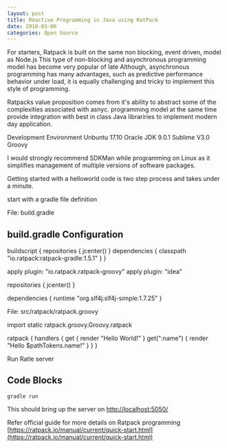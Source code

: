 ```yaml
---
layout: post
title: Reactive Programming in Java using RatPack
date: 2018-03-06
categories: Open Source
---
```


For starters, Ratpack is built on the same non blocking, event driven, model as Node.js
This type of non-blocking and asynchronous programming model has become very popular of late
Although, asynchronous programming has many advantages, such as predictive performance behavior under load, it is equally challenging and tricky to implement this style of programming.

<div class="divider"></div>

Ratpacks value proposition comes from it's ability to abstract some of the complexities associated with asnyc. programming model at the same time provide integration with best in class Java librariries to implement modern day application.

Development Environment
Unbuntu 17.10
Oracle JDK 9.0.1
Sublime V3.0
Groovy

I would strongly recommend SDKMan while programming on Linux as it simplifies management of multiple versions of software packages. 

Getting started with a helloworld code is two step process and takes under a minute.

start with a gradle file definition

File: build.gradle

## build.gradle Configuration
buildscript {
  repositories {
    jcenter()
  }
  dependencies {
    classpath "io.ratpack:ratpack-gradle:1.5.1"
  }
}

apply plugin: "io.ratpack.ratpack-groovy"
apply plugin: "idea"

repositories {
  jcenter()
}

dependencies {
  runtime "org.slf4j:slf4j-simple:1.7.25"
}

File: src/ratpack/ratpack.groovy

import static ratpack.groovy.Groovy.ratpack

ratpack {
    handlers {
        get {
            render "Hello World!"
        }
        get(":name") {
            render "Hello $pathTokens.name!"
        }
    }
}

Run Ratle server
## Code Blocks
```shell
gradle run
```

This should bring up the server on [http://localhost:5050/](http://localhost:5050/)

Refer official guide for more details on Ratpack programming
[https://ratpack.io/manual/current/quick-start.html](https://ratpack.io/manual/current/quick-start.html)